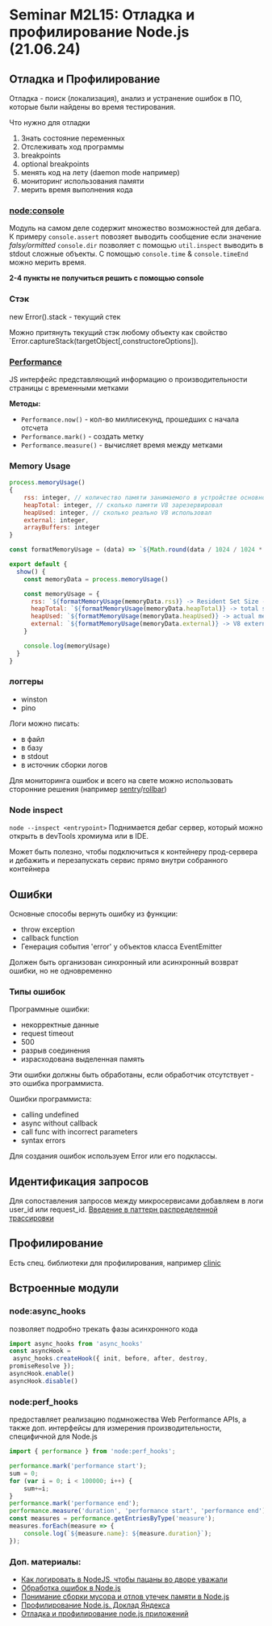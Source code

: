 # Seminar M2L15: Отладка и профилирование Node.js   (21.06.24)

## Отладка и Профилирование
 Отладка - поиск (локализация), анализ и устранение ошибок в ПО, которые были найдены во время тестирования.

Что нужно для отладки
1. Знать состояние переменных
2. Отслеживать ход программы
3. breakpoints
4. optional breakpoints
5. менять код на лету (daemon mode например)
6. мониторинг использования памяти
7. мерить время выполнения кода

### [node:console](https://nodejs.org/api/console.html#console)

Модуль на самом деле содержит множество возможностей для дебага.
К примеру `console.assert` повозяет выводить сообщение если значение *falsy/ormitted*
`console.dir` позволяет с помощью `util.inspect` выводить в stdout сложные объекты.
С помощью `console.time` & `console.timeEnd` можно мерить время.

**2-4 пункты не получиться решить с помощью console**

### Стэк

new Error().stack - текущий стек

Можно притянуть текущий стэк любому объекту как свойство `Error.captureStack(targetObject[,constructoreOptions]).

### [Performance](https://developer.mozilla.org/ru/docs/Web/API/Performance)

JS интерфейс представляющий информацию о производительности страницы с временными метками

**Методы:**
- `Performance.now()` - кол-во миллисекунд, прошедших с начала отсчета
- `Performance.mark()` - создать метку
- `Performance.measure()` - вычисляет время между метками


### Memory Usage
```javascript
process.memoryUsage()
{
    rss: integer, // количество памяти занимаемого в устройстве основной памяти
    heapTotal: integer, // сколько памяти V8 зарезервировал
    heapUsed: integer, // сколько реально V8 использовал
    external: integer,
    arrayBuffers: integer
}
```
```javascript
const formatMemoryUsage = (data) => `${Math.round(data / 1024 / 1024 * 100) / 100} MB`

export default {
  show() {
    const memoryData = process.memoryUsage()

    const memoryUsage = {
      rss: `${formatMemoryUsage(memoryData.rss)} -> Resident Set Size - total memory allocated for the process execution`,
      heapTotal: `${formatMemoryUsage(memoryData.heapTotal)} -> total size of the allocated heap`,
      heapUsed: `${formatMemoryUsage(memoryData.heapUsed)} -> actual memory used during the execution`,
      external: `${formatMemoryUsage(memoryData.external)} -> V8 external memory`,
    }

    console.log(memoryUsage)
  }
}
```
### логгеры
- winston
- pino

Логи можно писать:
 - в файл
 - в базу
 - в stdout
 - в источник сборки логов

Для мониторинга ошибок и всего на свете можно использовать сторонние решения (например [sentry](https://sentry.io/welcome/)/[rollbar](https://rollbar.com/))

### Node inspect
`node --inspect <entrypoint>`
Поднимается дебаг сервер, который можно открыть в devTools хромиума или в IDE.

Может быть полезно, чтобы подключиться к контейнеру прод-сервера и дебажить и перезапускать сервис прямо внутри собранного контейнера 
## Ошибки
Основные способы вернуть ошибку из функции:
- throw exception
- callback function
- Генерация события 'error' у объектов класса EventEmitter

Должен быть организован синхронный или асинхронный возврат ошибки, но не одновременно

### Типы ошибок

Программные ошибки:
- некорректные данные
- request timeout
- 500
- разрыв соединения
- израсходована выделенная память

Эти ошибки должны быть обработаны, если обработчик отсутствует - это ошибка программиста.

Ошибки программиста:
- calling undefined
- async without callback
- call func with incorrect parameters
- syntax errors

Для создания ошибок используем Error или его подклассы.

## Идентификация запросов
Для сопоставления запросов между микросервисами
добавляем в логи user_id или request_id.
[Введение в паттерн распределенной трассировки](https://habr.com/ru/company/otus/blog/538984/)

## Профилирование
Есть спец. библиотеки для профилирования, например [clinic](https://www.clinicjs.org/)
## Встроенные модули

### node:async_hooks

позволяет подробно трекать фазы асинхронного кода
```javascript
import async_hooks from 'async_hooks'
const asyncHook =
 async_hooks.createHook({ init, before, after, destroy,
promiseResolve });
asyncHook.enable()
asyncHook.disable()
```

### node:perf_hooks

предоставляет реализацию подмножества Web Performance APIs, а также доп. интерфейсы для измерения производительности, специфичной для Node.js
 
```javascript
import { performance } from 'node:perf_hooks';

performance.mark('performance start');
sum = 0;
for (var i = 0; i < 100000; i++) {
    sum+=i;
}
performance.mark('performance end');
performance.measure('duration', 'performance start', 'performance end');
const measures = performance.getEntriesByType('measure');
measures.forEach(measure => {
    console.log(`${measure.name}: ${measure.duration}`);
});
```
### Доп. материалы:

- [Как логировать в NodeJS, чтобы пацаны во дворе уважали](https://habr.com/ru/articles/442452/)
- [Обработка ошибок в Node.js](https://habr.com/ru/articles/222761/)
- [Понимание сборки мусора и отлов утечек памяти в Node.js](https://habr.com/ru/companies/plarium/articles/277129/)
- [Профилирование Node.js. Доклад Яндекса](https://habr.com/ru/companies/yandex/articles/546524/)
- [Отладка и профилирование node.js приложений](https://www.youtube.com/watch?v=w3gF38bfeCI)



